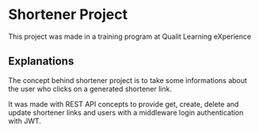 # Shortener Project

This project was made in a training program at Qualit Learning eXperience

## Explanations

The concept behind shortener project is to take some informations about the user who clicks on a generated shortener link.

It was made with REST API concepts to provide get, create, delete and update shortener links and users with a middleware login authentication with JWT.
